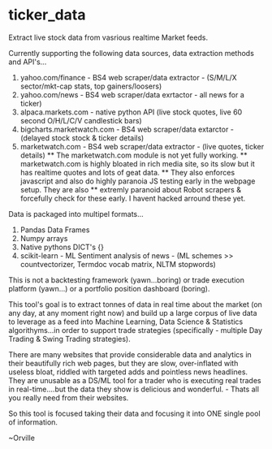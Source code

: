 # ticker_data
Extract live stock data from vasrious realtime Market feeds.

Currently supporting the following data sources, data extraction methods and API's...
  1. yahoo.com/finance  - BS4 web scraper/data extractor - (S/M/L/X sector/mkt-cap stats, top gainers/loosers)
  2. yahoo.com/news - BS4 web scraper/data exrtactor - all news for a ticker)
  2. alpaca.markets.com - native python API (live stock quotes, live 60 second O/H/L/C/V candlestick bars)
  3. bigcharts.marketwatch.com  - BS4 web scraper/data extarctor - (delayed stock stock & ticker details)
  4. marketwatch.com - BS4 web scraper/data extractor - (live quotes, ticker details)
        ** The marketwatch.com module is not yet fully working.
        ** marketwatch.com is highly bloated in rich media site, so its slow but it has realtime quotes and lots of geat data.
        ** They also enforces javascript and also do highly paranoia JS testing early in the webpage setup. They are also
        ** extremly paranoid about Robot scrapers & forcefully check for these early. I havent hacked arround these yet.

Data is packaged into multipel formats...
1. Pandas Data Frames
2. Numpy arrays
3. Native pythons DICT's {}
4. scikit-learn - ML Sentiment analysis of news - (ML schemes >> countvectorizer, Termdoc vocab matrix, NLTM stopwords)

This is not a backtesting framework (yawn...boring) or trade execution platform (yawn...) or a portfolio position dashboard (boring).

This tool's goal is to extract tonnes of data in real time about the market (on any day, at any moment right now) and build up a
large corpus of live data to leverage as a feed into Machine Learning, Data Science & Statistics algorithyms...in order to support
trade strategies (specifically - multiple Day Trading & Swing Trading strategies).

There are many websites that provide considerable data and analytics in their beautifully rich web pages, but they are slow, 
over-inflated with useless bloat, riddled with targeted adds and pointless news headlines. They are unusable as a DS/ML tool for a
trader who is executing real trades in real-time....but the data they show is delicious and wonderful. - Thats all you really need from
their websites.

So this tool is focused taking their data and focusing it into ONE single pool of information.


~Orville
